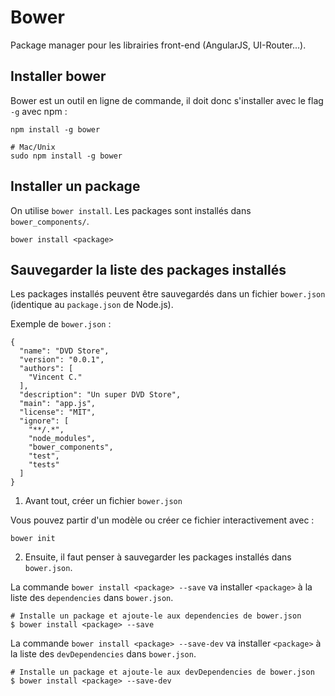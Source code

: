 Bower
=====

Package manager pour les librairies front-end (AngularJS, UI-Router...).


Installer bower
---------------

Bower est un outil en ligne de commande, il doit donc s'installer avec le flag `-g` avec npm :

    npm install -g bower

    # Mac/Unix
    sudo npm install -g bower


Installer un package
--------------------

On utilise `bower install`. Les packages sont installés dans `bower_components/`.

    bower install <package>


Sauvegarder la liste des packages installés
-------------------------------------------

Les packages installés peuvent être sauvegardés dans un fichier `bower.json` (identique au `package.json` de Node.js).

Exemple de `bower.json` :

```
{
  "name": "DVD Store",
  "version": "0.0.1",
  "authors": [
    "Vincent C."
  ],
  "description": "Un super DVD Store",
  "main": "app.js",
  "license": "MIT",
  "ignore": [
    "**/.*",
    "node_modules",
    "bower_components",
    "test",
    "tests"
  ]
}
```

1) Avant tout, créer un fichier `bower.json`

Vous pouvez partir d'un modèle ou créer ce fichier interactivement avec :

    bower init

2) Ensuite, il faut penser à sauvegarder les packages installés dans `bower.json`.

La commande `bower install <package> --save` va installer `<package>` à la liste des `dependencies` dans `bower.json`.

    # Installe un package et ajoute-le aux dependencies de bower.json
    $ bower install <package> --save

La commande `bower install <package> --save-dev` va installer `<package>` à la liste des `devDependencies` dans `bower.json`.

    # Installe un package et ajoute-le aux devDependencies de bower.json
    $ bower install <package> --save-dev
